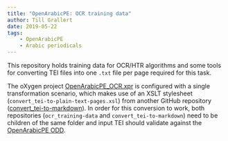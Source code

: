 ```yaml
---
title: "OpenArabicPE: OCR training data"
author: Till Grallert
date: 2019-05-22
tags:
    - OpenArabicPE
    - Arabic periodicals
---
```


This repository holds training data for OCR/HTR algorithms and some tools for converting TEI files into one `.txt` file per page required for this task.

The oXygen project [OpenArabicPE_OCR.xpr](OpenArabicPE_OCR.xpr) is configured with a single transformation scenario, which makes use of an XSLT stylesheet (`convert_tei-to-plain-text-pages.xsl`) from another GitHub repository ([convert_tei-to-markdown](https://github.com/OpenArabicPE/convert_tei-to-markdown)). In order for this conversion to work, both repositories (`ocr_training-data` and `convert_tei-to-markdown`) need to be children of the same folder and input TEI should validate against the [OpenArabicPE ODD](https://github.com/OpenArabicPE/OpenArabicPE_ODD).

